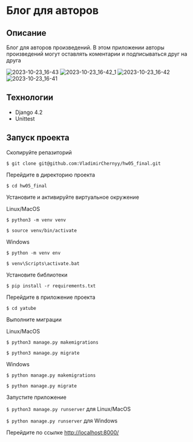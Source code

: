 # Блог для авторов 
## Описание
Блог для авторов произведений. В этом приложении авторы произведений могут оставлять коментарии и подписываться друг на друга

![2023-10-23_16-43](https://github.com/VladimirChernyy/hw05_final/assets/116533449/3e06ac17-3a63-4c38-a419-9c5c471738c7)
![2023-10-23_16-42_1](https://github.com/VladimirChernyy/hw05_final/assets/116533449/47691083-34a0-4393-adba-e6099d6f47b7)
![2023-10-23_16-42](https://github.com/VladimirChernyy/hw05_final/assets/116533449/b409a6c2-85a1-4cfe-8d2b-62f811acc130)
![2023-10-23_16-41](https://github.com/VladimirChernyy/hw05_final/assets/116533449/116b7093-7d6b-45bf-b6f0-1361bca23362)

## Технологии
- Django 4.2
- Unittest
## Запуск проекта
Скопируйте репазиторий

```$ git clone git@github.com:VladimirChernyy/hw05_final.git```

Перейдите в директорию проекта

```$ cd hw05_final```

Установите и активируйте виртуальное окружение

Linux/MacOS

```$ python3 -m venv venv```

```$ source venv/bin/activate```

Windows

```$ python -m venv env```

```$ venv\Scripts\activate.bat```

Установите библиотеки

```$ pip install -r requirements.txt```

Перейдите в приложение проекта

```$ cd yatube```

Выполните миграции

Linux/MacOS

```$ python3 manage.py makemigrations```

```$ python3 manage.py migrate```

Windows

```$ python manage.py makemigrations```

```$ python manage.py migrate```

Запустите приложение

```$ python3 manage.py runserver``` для Linux/MacOS

```$ python manage.py runserver``` для Windows

Перейдите по ссылке <a href="http://localhost:8010/docs" target="_blank"> http://localhost:8000/ </a>

